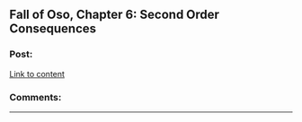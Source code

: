 ## Fall of Oso, Chapter 6: Second Order Consequences

### Post:

[Link to content](http://talesfromaeria.tumblr.com/post/125681550902/fall-of-oso)

### Comments:

---

